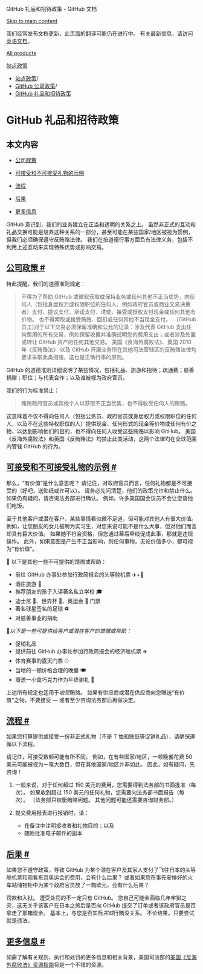 GitHub 礼品和招待政策 - GitHub 文档

[Skip to main content](#main-content)

我们经常发布文档更新，此页面的翻译可能仍在进行中。 有关最新信息，请访问[英语文档](/en)。

[All products](/zh)

[站点政策](/zh/site-policy)

* [站点政策](/zh/site-policy)/
* [GitHub 公司政策](/zh/site-policy/github-company-policies)/
* [GitHub 礼品和招待政策](/zh/site-policy/github-company-policies/github-gifts-and-entertainment-policy)

GitHub 礼品和招待政策
==========

本文内容
----------

* [公司政策](#company-policies)

* [可接受和不可接受礼物的示例](#examples-of-acceptable-and-unacceptable-gifts)

* [流程](#process)

* [后果](#consequences)

* [更多信息](#more-information)

GitHub 意识到，我们的业务建立在正当和透明的关系之上。 虽然非正式的互动和礼品交换可能是培养这种关系的一部分，甚至可能在某些国家/地区被视为惯例，但我们必须确保遵守反贿赂法律。 我们在按道德行事方面负有法律义务，包括不利用上述互动来实现特殊优势或影响交易。

[公司政策 #](#company-policies)
----------

特此提醒，我们的道德准则规定：

>
>
> 不得为了帮助 GitHub 或微软获取或保持业务或任何其他不正当优势，向任何人（包括身居权力或权限职位的任何人，例如政府官员或商业交易决策者）支付、提议支付、承诺支付、诱使、接受或授权支付现金或任何其他有价物。 也不得索取或接受贿赂、回扣或任何其他不当现金支付。 ...[GitHub 员工]对于以下交易必须保留准确和公允的记录：涉及代表 GitHub 支出任何费用的所有交易，例如保留收据并准确说明您的费用支出；或者涉及处置或转让 GitHub 资产的任何其他交易。 美国《反海外腐败法》、英国 2010 年《反贿赂法》 以及 GitHub 开展业务所在其他司法管辖区的反贿赂法律均要求采取此类措施，这也是正确行事的原则。
>
>

GitHub 的道德准则详细说明了某些情况，包括礼品、旅游和招待；疏通费；慈善捐赠；职位；与代表合作；以及谁被视为政府官员。

我们的行为标准禁止：

>
>
> 贿赂政府官员或其他个人以获取不正当优势，也不得收受任何人的贿赂。
>
>

这意味着不仅不得向任何人（包括公务员、政府官员或身居权力或权限职位的任何人，以及不在这些特权职位的人）提供现金、任何形式的现金等价物或任何有价之物，以达到影响他们的目的，也不得向任何人收受这些贿赂以影响 GitHub。 美国《反海外腐败法》和英国《反贿赂法》均禁止此类活动，这两个法律均在全球范围内管辖 GitHub 的行为。

[可接受和不可接受礼物的示例 #](#examples-of-acceptable-and-unacceptable-gifts)
----------

那么，“有价值”是什么意思呢？ 请记住，对政府官员而言，任何礼物都是不可接受的（好吧，送贴纸或许可以）。 请务必先问清楚，他们的政策允许和禁止什么。 如果仍有疑问，请咨询法务部进行确认。 例如，许多美国国会议员不会让您请他们吃饭。

至于其他客户或潜在客户，某些事情看似微不足道，但可能对其他人有很大价值。 例如，让您朋友的女儿被聘为实习生，对您来说可能不是什么大事，但对他们而言却具有巨大价值。 如果她不符合资格，但您通过幕后牵线促成此事，那就是违规操作。 此外，如果意图是产生不正当影响，则任何事物，无论价值多小，都可视为“有价值”。

🙅 以下是其他一些不可提供的馈赠或帮助：

* 前往 GitHub 办事处参加行政简报会的头等舱机票 ✈️+🍾
* 酒庄旅游 🍷
* 推荐朋友的孩子入读著名私立学校 🎓
* 迪士尼 👸、世界杯 🥅、奥运会 🏅 门票
* 著名球星签名的足球 ⚽️
* 对慈善事业的捐助

🙆*以下是一些可提供给客户或潜在客户的馈赠或帮助：*

* 促销礼品
* 提供前往 GitHub 办事处参加行政简报会的经济舱机票 ✈️
* 体育赛事的露天门票 ⚾️
* 当地的一顿价格合理的晚餐 🍽
* 赠送一小盒巧克力作为年终谢礼 🍫

上述所有规定也适用于*收受*贿赂。 如果有供应商或潜在供应商向您赠送“有价值”之物，不要接受 — 或者至少咨询法务部后再做决定。

[流程 #](#process)
----------

如果您打算提供或接受一份非正式礼物（不是 T 恤和贴纸等促销礼品），请确保遵循以下流程。

请记住，可接受数额可能有所不同。 例如，在有些国家/地区，一顿晚餐花费 50 美元可能被视为一笔大数目，但在其他国家/地区并非如此。 因此，如有疑问，先咨询！

1. 一般来说，对于任何超过 150 美元的费用，您需要得到法务部的书面批准（每次）。 如果收到超过 150 美元的任何礼物，您需要向法务部书面报告（每次）。 （法务部只权衡贿赂问题。 其他问题可能还需要咨询财务部。）

2. 提交费用报表进行报销时，请：

   * 在备注中注明接收者和礼物目的；以及
   * 随附批准电子邮件的副本

[后果 #](#consequences)
----------

如果您不遵守政策，导致 GitHub 为某个潜在客户及其家人支付了飞往日本的头等舱机票和观看东京奥运会的费用，会有什么后果？ 或者如果您在事先安排好的火车站储物柜中为某个政府官员放了一箱欧元，会有什么后果？

罚款和入狱。 遭受处罚的不一定只有 GitHub。 您自己可能会面临几年牢狱之灾，这无关乎该客户在日本之旅后是否向 GitHub 提交了订单或者该政府官员是否拿走了那箱现金。 基本上，与您是否实际*完成*行贿没关系。 不论结果，只要尝试就是违法。

[更多信息 #](#more-information)
----------

如需了解有关规则、执行和处罚的更多信息和相关背景，美国司法部的[美国《反海外腐败法》资源指南](https://www.justice.gov/sites/default/files/criminal-fraud/legacy/2015/01/16/guide.pdf)将是一个不错的资源。
